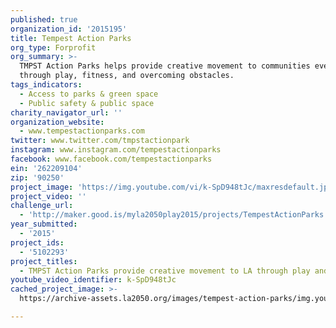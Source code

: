 ```yaml
---
published: true
organization_id: '2015195'
title: Tempest Action Parks
org_type: Forprofit
org_summary: >-
  TMPST Action Parks helps provide creative movement to communities everywhere
  through play, fitness, and overcoming obstacles.
tags_indicators:
  - Access to parks & green space
  - Public safety & public space
charity_navigator_url: ''
organization_website:
  - www.tempestactionparks.com
twitter: www.twitter.com/tmpstactionpark
instagram: www.instagram.com/tempestactionparks
facebook: www.facebook.com/tempestactionparks
ein: '262209104'
zip: '90250'
project_image: 'https://img.youtube.com/vi/k-SpD948tJc/maxresdefault.jpg'
project_video: ''
challenge_url:
  - 'http://maker.good.is/myla2050play2015/projects/TempestActionParks.html'
year_submitted:
  - '2015'
project_ids:
  - '5102293'
project_titles:
  - TMPST Action Parks provide creative movement to LA through play and fitness
youtube_video_identifier: k-SpD948tJc
cached_project_image: >-
  https://archive-assets.la2050.org/images/tempest-action-parks/img.youtube.com/vi/k-SpD948tJc/maxresdefault.jpg

---
```

